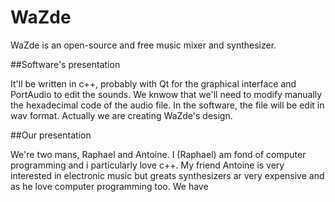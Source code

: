 # WaZde

WaZde is an open-source and free music mixer and synthesizer.

##Software's presentation

It'll be written in c++, probably with Qt for the graphical interface and PortAudio to edit the sounds.
We knwow that we'll need to modify manually the hexadecimal code of the audio file.
In the software, the file will be edit in wav format.
Actually we are creating WaZde's design.

##Our presentation

We're two mans, Raphael and Antoine.
I (Raphael) am fond of computer programming and i particularly love c++.
My friend Antoine is very interested in electronic music but greats synthesizers ar very expensive and as he love computer programming too.
We have 
